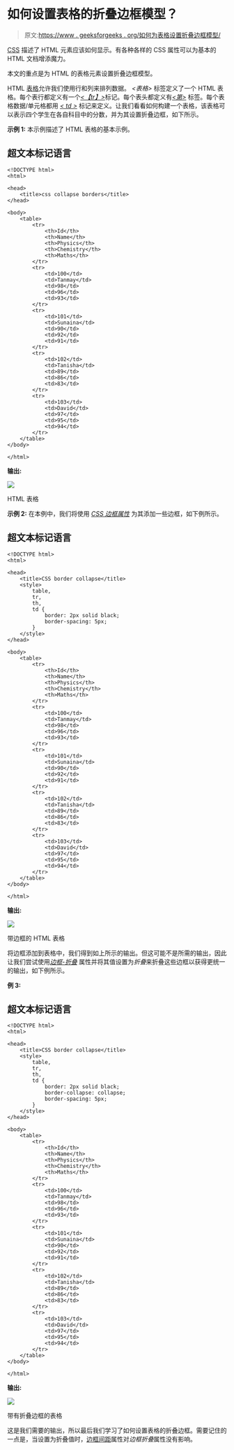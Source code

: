 # 如何设置表格的折叠边框模型？

> 原文:[https://www . geeksforgeeks . org/如何为表格设置折叠边框模型/](https://www.geeksforgeeks.org/how-to-set-the-collapsing-borders-model-for-a-table/)

[CSS](https://www.geeksforgeeks.org/css-tutorials/) 描述了 HTML 元素应该如何显示。有各种各样的 CSS 属性可以为基本的 HTML 文档增添魔力。

本文的重点是为 HTML 的表格元素设置折叠边框模型。

HTML [表格](https://www.geeksforgeeks.org/html-tables/)允许我们使用行和列来排列数据。 *<表格>* 标签定义了一个 HTML 表格。每个表行都定义有一个[*<【tr】>*](https://www.geeksforgeeks.org/html-tr-tag/)标记。每个表头都定义有[*<第>*](https://www.geeksforgeeks.org/html-th-tag/) 标签。每个表格数据/单元格都用 [*< td >*](https://www.geeksforgeeks.org/html-td-tag/) 标记来定义。让我们看看如何构建一个表格，该表格可以表示四个学生在各自科目中的分数，并为其设置折叠边框，如下所示。

**示例 1:** 本示例描述了 HTML 表格的基本示例。

## 超文本标记语言

```htmlhtml
<!DOCTYPE html>
<html>

<head>
    <title>css collapse borders</title>
</head>

<body>
    <table>
        <tr>
            <th>Id</th>
            <th>Name</th>
            <th>Physics</th>
            <th>Chemistry</th>
            <th>Maths</th>
        </tr>
        <tr>
            <td>100</td>
            <td>Tanmay</td>
            <td>98</td>
            <td>96</td>
            <td>93</td>
        </tr>
        <tr>
            <td>101</td>
            <td>Sunaina</td>
            <td>90</td>
            <td>92</td>
            <td>91</td>
        </tr>
        <tr>
            <td>102</td>
            <td>Tanisha</td>
            <td>89</td>
            <td>86</td>
            <td>83</td>
        </tr>
        <tr>
            <td>103</td>
            <td>David</td>
            <td>97</td>
            <td>95</td>
            <td>94</td>
        </tr>
    </table>
</body>

</html>
```

**输出:**

![](img/230e9b0f74c48b2b72b663fd93cca02e.png)

HTML 表格

**示例 2:** 在本例中，我们将使用 [*CSS 边框属性*](https://www.geeksforgeeks.org/css-border-property/) 为其添加一些边框，如下例所示。

## 超文本标记语言

```htmlhtml
<!DOCTYPE html>
<html>

<head>
    <title>CSS border collapse</title>
    <style>
        table,
        tr,
        th,
        td {
            border: 2px solid black;
            border-spacing: 5px;
        }
    </style>
</head>

<body>
    <table>
        <tr>
            <th>Id</th>
            <th>Name</th>
            <th>Physics</th>
            <th>Chemistry</th>
            <th>Maths</th>
        </tr>
        <tr>
            <td>100</td>
            <td>Tanmay</td>
            <td>98</td>
            <td>96</td>
            <td>93</td>
        </tr>
        <tr>
            <td>101</td>
            <td>Sunaina</td>
            <td>90</td>
            <td>92</td>
            <td>91</td>
        </tr>
        <tr>
            <td>102</td>
            <td>Tanisha</td>
            <td>89</td>
            <td>86</td>
            <td>83</td>
        </tr>
        <tr>
            <td>103</td>
            <td>David</td>
            <td>97</td>
            <td>95</td>
            <td>94</td>
        </tr>
    </table>
</body>

</html>
```

**输出:**

![](img/1e2700512543201135cc57f6f5aecf5a.png)

带边框的 HTML 表格

将边框添加到表格中，我们得到如上所示的输出。但这可能不是所需的输出，因此让我们尝试使用[*边框-折叠*](https://www.geeksforgeeks.org/css-border-collapse-property/) 属性并将其值设置为*折叠*来折叠这些边框以获得更统一的输出，如下例所示。

**例 3:**

## 超文本标记语言

```htmlhtml
<!DOCTYPE html>
<html>

<head>
    <title>CSS border collapse</title>
    <style>
        table,
        tr,
        th,
        td {
            border: 2px solid black;
            border-collapse: collapse;
            border-spacing: 5px;
        }
    </style>
</head>

<body>
    <table>
        <tr>
            <th>Id</th>
            <th>Name</th>
            <th>Physics</th>
            <th>Chemistry</th>
            <th>Maths</th>
        </tr>
        <tr>
            <td>100</td>
            <td>Tanmay</td>
            <td>98</td>
            <td>96</td>
            <td>93</td>
        </tr>
        <tr>
            <td>101</td>
            <td>Sunaina</td>
            <td>90</td>
            <td>92</td>
            <td>91</td>
        </tr>
        <tr>
            <td>102</td>
            <td>Tanisha</td>
            <td>89</td>
            <td>86</td>
            <td>83</td>
        </tr>
        <tr>
            <td>103</td>
            <td>David</td>
            <td>97</td>
            <td>95</td>
            <td>94</td>
        </tr>
    </table>
</body>

</html>
```

**输出:**

![](img/c7f8fb51bdb586b8a9bd541ab5f61cb0.png)

带有折叠边框的表格

这是我们需要的输出，所以最后我们学习了如何设置表格的折叠边框。需要记住的一点是，当设置为折叠值时，[边框间距](https://www.geeksforgeeks.org/css-border-spacing-property/)属性对*边框折叠*属性没有影响。